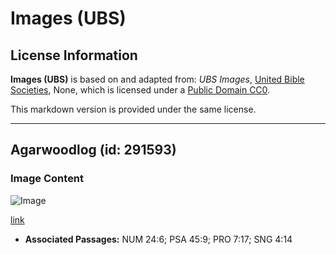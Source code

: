 # Images (UBS)

## License Information

**Images (UBS)** is based on and adapted from: _UBS Images_, [United Bible Societies](https://unitedbiblesocieties.org/), None, which is licensed under a [Public Domain CC0](https://creativecommons.org/public-domain/cc0/).

This markdown version is provided under the same license.



--------------------------------

## Agarwoodlog (id: 291593)

### Image Content

![Image](https://cdn.aquifer.bible/aquifer-content/resources/Media/WEB-0018_agarwoodlog.jpg)

[link](https://cdn.aquifer.bible/aquifer-content/resources/Media/WEB-0018_agarwoodlog.jpg)

* **Associated Passages:** NUM 24:6; PSA 45:9; PRO 7:17; SNG 4:14

